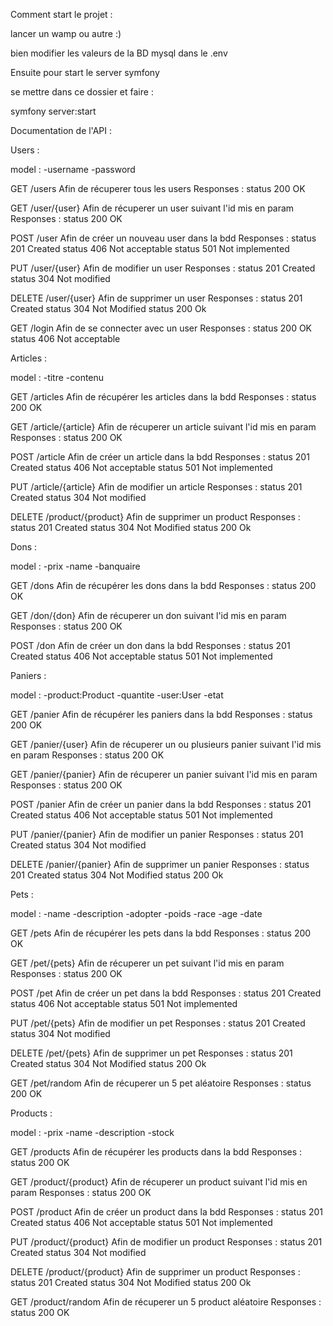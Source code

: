 Comment start le projet :

lancer un wamp ou autre :)

bien modifier les valeurs de la BD mysql dans le .env

Ensuite pour start le server symfony

se mettre dans ce dossier et faire :

symfony server:start







Documentation de l'API : 

Users : 

model :
-username
-password

GET /users
Afin de récuperer tous les users
Responses : 
status 200 OK

GET /user/{user}
Afin de récuperer un user suivant l'id mis en param
Responses : 
status 200 OK

POST /user
Afin de créer un nouveau user dans la bdd
Responses : 
status 201 Created
status 406 Not acceptable
status 501 Not implemented

PUT /user/{user}
Afin de modifier un user 
Responses : 
status 201 Created
status 304 Not modified

DELETE /user/{user}
Afin de supprimer un user
Responses : 
status 201 Created
status 304 Not Modified
status 200 Ok

GET /login
Afin de se connecter avec un user
Responses : 
status 200 OK
status 406 Not acceptable

Articles :

model : 
-titre
-contenu

GET /articles
Afin de récupérer les articles dans la bdd
Responses : 
status 200 OK

GET /article/{article}
Afin de récuperer un article suivant l'id mis en param
Responses : 
status 200 OK

POST /article
Afin de créer un article dans la bdd
Responses : 
status 201 Created
status 406 Not acceptable
status 501 Not implemented

PUT /article/{article}
Afin de modifier un article
Responses : 
status 201 Created
status 304 Not modified

DELETE /product/{product}
Afin de supprimer un product
Responses : 
status 201 Created
status 304 Not Modified
status 200 Ok

Dons :

model : 
-prix
-name
-banquaire

GET /dons
Afin de récupérer les dons dans la bdd
Responses : 
status 200 OK

GET /don/{don}
Afin de récuperer un don suivant l'id mis en param
Responses : 
status 200 OK

POST /don
Afin de créer un don dans la bdd
Responses : 
status 201 Created
status 406 Not acceptable
status 501 Not implemented

Paniers :

model : 
-product:Product
-quantite
-user:User
-etat

GET /panier
Afin de récupérer les paniers dans la bdd
Responses : 
status 200 OK

GET /panier/{user}
Afin de récuperer un ou plusieurs panier suivant l'id mis en param
Responses : 
status 200 OK

GET /panier/{panier}
Afin de récuperer un panier suivant l'id mis en param
Responses : 
status 200 OK

POST /panier
Afin de créer un panier dans la bdd
Responses : 
status 201 Created
status 406 Not acceptable 
status 501 Not implemented

PUT /panier/{panier}
Afin de modifier un panier
Responses : 
status 201 Created
status 304 Not modified

DELETE /panier/{panier}
Afin de supprimer un panier
Responses : 
status 201 Created
status 304 Not Modified
status 200 Ok

Pets :

model : 
-name
-description 
-adopter
-poids
-race
-age
-date

GET /pets
Afin de récupérer les pets dans la bdd
Responses : 
status 200 OK

GET /pet/{pets}
Afin de récuperer un pet suivant l'id mis en param
Responses : 
status 200 OK

POST /pet
Afin de créer un pet dans la bdd
Responses : 
status 201 Created
status 406 Not acceptable
status 501 Not implemented

PUT /pet/{pets}
Afin de modifier un pet
Responses : 
status 201 Created
status 304 Not modified

DELETE /pet/{pets}
Afin de supprimer un pet
Responses : 
status 201 Created
status 304 Not Modified
status 200 Ok

GET /pet/random
Afin de récuperer un 5 pet aléatoire
Responses : 
status 200 OK

Products :

model : 
-prix
-name
-description
-stock

GET /products
Afin de récupérer les products dans la bdd
Responses : 
status 200 OK

GET /product/{product}
Afin de récuperer un product suivant l'id mis en param
Responses : 
status 200 OK

POST /product
Afin de créer un product dans la bdd
Responses : 
status 201 Created
status 406 Not acceptable
status 501 Not implemented

PUT /product/{product}
Afin de modifier un product
Responses : 
status 201 Created
status 304 Not modified

DELETE /product/{product}
Afin de supprimer un product
Responses : 
status 201 Created
status 304 Not Modified
status 200 Ok

GET /product/random
Afin de récuperer un 5 product aléatoire
Responses : 
status 200 OK

